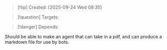 
>[!tip] Created: [2025-09-24 Wed 08:35]

>[!question] Targets: 

>[!danger] Depends: 

Should be able to make an agent that can take in a pdf, and can produce a markdown file for use by bots.